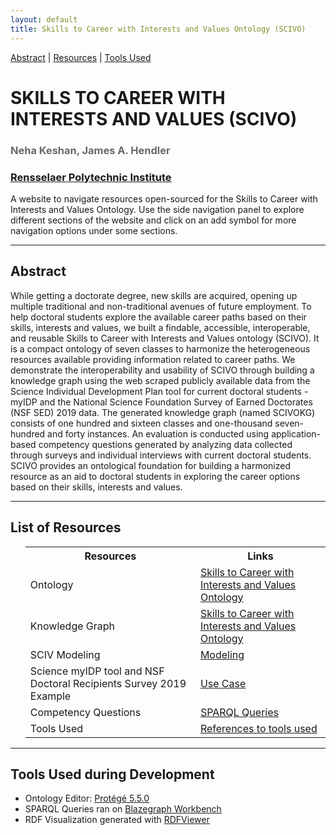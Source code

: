 ```yaml
---
layout: default
title: Skills to Career with Interests and Values Ontology (SCIVO)
---
```


[Abstract](#abstract) | [Resources](#resources) | [Tools Used](#toolsused)


<h1 class="page-title" style="text-transform:uppercase;" id="header">Skills to Career with Interests and Values (SCIVO)</h1>
<h3 style="color:dimgrey;">Neha Keshan, James A. Hendler</h3>
<h3><a href="https://www.rpi.edu/">Rensselaer Polytechnic Institute</a></h3>
<p class="message">A website to navigate resources open-sourced for the Skills to Career with Interests and Values Ontology. Use the side navigation panel to explore different sections of the website and click on an add symbol for more navigation options under some sections.</p>

<hr>
<article class="mb-5" id="abstract">
<content>
  
  
<h2>Abstract</h2>
  <p> While getting a doctorate degree, new skills are acquired, opening up multiple traditional and non-traditional avenues of future employment. To help doctoral students explore the available career paths based on their skills, interests and values, we built a findable, accessible, interoperable, and reusable Skills to Career with Interests and Values ontology (SCIVO). It is a compact ontology of seven classes to harmonize the heterogeneous resources available providing information related to career paths. We demonstrate the interoperability and usability of SCIVO through building a knowledge graph using the web scraped publicly available data from the Science Individual Development Plan tool for current doctoral students - myIDP and the National Science Foundation Survey of Earned Doctorates (NSF SED) 2019 data. The generated knowledge graph (named SCIVOKG) consists of one hundred and sixteen classes and one-thousand seven-hundred and forty instances. An evaluation is conducted using application-based competency questions generated by analyzing data collected through surveys and individual interviews with current doctoral students. SCIVO provides an ontological foundation for building a harmonized resource as an aid to doctoral students in exploring the career options based on their skills, interests and values. </p>
 </content>
 
 <hr/>
 <article class="mb-5" id="resources">
<content>
<h2>List of Resources </h2>
<ul>
 <table style="width:100%">
    <tr>
    <th>Resources</th>
    <th>Links</th> 
  </tr>
  <tr>
    <td>Ontology</td>
    <td><a href="ontology">Skills to Career with Interests and Values Ontology</a> </td> 
  </tr>
  <tr>
    <td>Knowledge Graph</td>
    <td><a href="ontology">Skills to Career with Interests and Values Ontology</a> </td> 
  </tr>
  <tr>
    <td>SCIV Modeling</td>
    <td><a href="modeling#demographics">Modeling</a> </td> 
  </tr>
    <tr>
    <td>Science myIDP tool and NSF Doctoral Recipients Survey 2019 Example</td>
    <td><a href="usecase">Use Case</a> </td> 
  </tr>
   <tr>
    <td>Competency Questions </td>
    <td><a href="competencyquestions#sparql">SPARQL Queries</a> </td> 
  </tr>
   <tr>
    <td>Tools Used </td>
    <td><a href="index#toolsused">References to tools used</a> </td> 
  </tr>
</table>
  
 </ul>
 </content>
 
  <hr/>
 

 <article class="mb-5" id="toolsused">
<content>
  
  
<h2>Tools Used during Development</h2>
  <ul>
  <li>Ontology Editor: <a href="https://protege.stanford.edu/products.php#desktop-protege">Protégé 5.5.0</a></li>
  <li>SPARQL Queries ran on <a href="http://sparql.cancerdata.org/#splash">Blazegraph Workbench</a></li>
  <li>RDF Visualization generated with <a href="http://jimmccusker.github.io/rdfviewer/">RDFViewer</a></li>
  </ul>
  </content>

 
